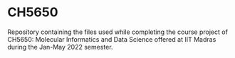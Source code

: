 # CH5650
Repository containing the files used while completing the course project of CH5650: Molecular Informatics and Data Science offered at IIT Madras during the Jan-May 2022 semester.

